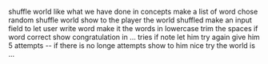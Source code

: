 shuffle world 
like what we have done in concepts 
make a list of word 
chose random 
shuffle world 
show to the player the world shuffled 
make an input field to let user write word 
make it the words in lowercase 
trim the spaces 
if word correct show congratulation in ... tries 
if note let him try again 
give him 5 attempts
-- if there is no longe attempts show to him nice try the world is ...